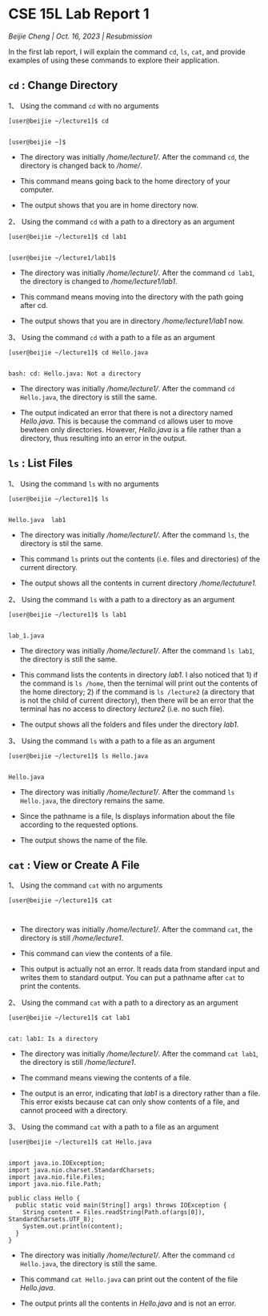 # CSE 15L Lab Report 1
*Beijie Cheng | Oct. 16, 2023 | Resubmission*

In the first lab report, I will explain the command `cd`, `ls`, `cat`, and provide examples of using these commands to explore their application.


## `cd` : Change Directory

1、 Using the command `cd` with no arguments

  ```
  [user@beijie ~/lecture1]$ cd


  [user@beijie ~]$ 
  ```

  * The directory was initially */home/lecture1/*. After the command `cd`, the directory is changed back to */home/*.

  * This command means going back to the home directory of your computer.
  
  * The output shows that you are in home directory now.

2、 Using the command `cd` with a path to a directory as an argument
   
  ```
  [user@beijie ~/lecture1]$ cd lab1


  [user@beijie ~/lecture1/lab1]$ 
  ```

  * The directory was initially */home/lecture1/*. After the command `cd lab1`, the directory is changed to */home/lecture1/lab1*.

  * This command means moving into the directory with the path going after cd.
  
  * The output shows that you are in directory */home/lecture1/lab1* now.

3、 Using the command `cd` with a path to a file as an argument
   
  ```
  [user@beijie ~/lecture1]$ cd Hello.java


  bash: cd: Hello.java: Not a directory
  ```

  * The directory was initially */home/lecture1/*. After the command `cd Hello.java`, the directory is still the same.
  
  * The output indicated an error that there is not a directory named *Hello.java*. This is because the command `cd` allows user to move bewteen only directories. However, *Hello.java* is a file rather than a directory, thus resulting into an error in the output.

  
## `ls` : List Files

1、 Using the command `ls` with no arguments
   
  ```
  [user@beijie ~/lecture1]$ ls


  Hello.java  lab1
  ```

  * The directory was initially */home/lecture1/*. After the command `ls`, the directory is stil the same.

  * This command `ls` prints out the contents (i.e. files and directories) of the current directory.
  
  * The output shows all the contents in current directory */home/lectuture1*.
    
2、 Using the command `ls` with a path to a directory as an argument
   
  ```
  [user@beijie ~/lecture1]$ ls lab1


  lab_1.java
  ```

  * The directory was initially */home/lecture1/*. After the command `ls lab1`, the directory is still the same.

  * This command lists the contents in directory *lab1*. I also noticed that 1) if the command is `ls /home`, then the ternimal will print out the contents of the home directory; 2) if the command is `ls /lecture2` (a directory that is not the child of current directory), then there will be an error that the terminal has no access to directory *lecture2* (i.e. no such file).
  
  * The output shows all the folders and files under the directory *lab1*.

3、 Using the command `ls` with a path to a file as an argument
   
  ```
  [user@beijie ~/lecture1]$ ls Hello.java


  Hello.java
  ```

  * The directory was initially */home/lecture1/*. After the command `ls Hello.java`, the directory remains the same.

  * Since the pathname is a file, ls displays information about the file according to the requested options.
  
  * The output shows the name of the file.


## `cat` : View or Create A File

1、 Using the command `cat` with no arguments
   
  ```
  [user@beijie ~/lecture1]$ cat



  ```

  * The directory was initially */home/lecture1/*. After the command `cat`, the directory is still */home/lecture1*.

  * This command can view the contents of a file.
  
  * This output is actually not an error. It reads data from standard input and writes them to standard output. You can put a pathname after `cat` to print the contents. 

2、 Using the command `cat` with a path to a directory as an argument
   
  ```
  [user@beijie ~/lecture1]$ cat lab1


  cat: lab1: Is a directory
  ```

  * The directory was initially */home/lecture1/*. After the command `cat lab1`, the directory is still */home/lecture1*.

  * The command means viewing the contents of a file.
  
  * The output is an error, indicating that *lab1* is a directory rather than a file. This error exists because cat can only show contents of a file, and cannot proceed with a directory.

3、 Using the command `cat` with a path to a file as an argument
   
  ```
  [user@beijie ~/lecture1]$ cat Hello.java


  import java.io.IOException;
  import java.nio.charset.StandardCharsets;
  import java.nio.file.Files;
  import java.nio.file.Path;

  public class Hello {
    public static void main(String[] args) throws IOException {
      String content = Files.readString(Path.of(args[0]), StandardCharsets.UTF_8);    
      System.out.println(content);
    }
  }
  ```

  * The directory was initially */home/lecture1/*. After the command `cd Hello.java`, the directory is still the same.

  * This command `cat Hello.java` can print out the content of the file *Hello.java*.
  
  * The output prints all the contents in *Hello.java* and is not an error.



